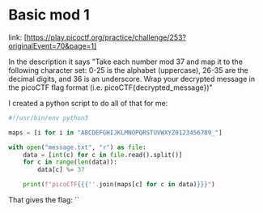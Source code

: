 # Basic mod 1

link: [https://play.picoctf.org/practice/challenge/253?originalEvent=70&page=1]

In the description it says "Take each number mod 37 and map it to the following character set: 0-25 is the alphabet (uppercase), 26-35 are the decimal digits, and 36 is an underscore. Wrap your decrypted message in the picoCTF flag format (i.e. picoCTF{decrypted_message})"

I created a python script to do all of that for me:

```python
#!/usr/bin/env python3

maps = [i for i in "ABCDEFGHIJKLMNOPQRSTUVWXYZ0123456789_"]

with open("message.txt", "r") as file:
    data = [int(c) for c in file.read().split()]
    for c in range(len(data)):
        data[c] %= 37

    print(f"picoCTF{{{''.join(maps[c] for c in data)}}}")
```

That gives the flag: ``
